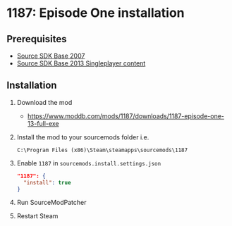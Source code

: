 # 1187: Episode One installation

## Prerequisites

- [Source SDK Base 2007](../../../game-installation/game-installation/source-sdk-base-2007.md)
- [Source SDK Base 2013 Singleplayer content](../../../SourceContentInstaller/v0/content-installation/source-sdk-base-2013-singleplayer.md)

## Installation

1. Download the mod

   - <https://www.moddb.com/mods/1187/downloads/1187-episode-one-13-full-exe>

2. Install the mod to your sourcemods folder i.e.

   ```text
   C:\Program Files (x86)\Steam\steamapps\sourcemods\1187
   ```

3. Enable `1187` in `sourcemods.install.settings.json`

   ```json
   "1187": {
     "install": true
   }
   ```

4. Run SourceModPatcher
5. Restart Steam

